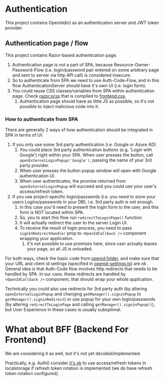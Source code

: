 # Authentication
This project contains OpenIddict as an authentication server and JWT token provider.

## Authentication page / flow
This project contains Razor-based authentication page.
1. Authentication page is not a part of SPA, because Resource-Owner-Password-Flow (i.e. login/password pair entered on some arbitrary page and sent to server via http API call) is considered insecure.
2. So to authenticate from SPA we need to use Auth-Code-Flow, and in this flow AuthenticationServer should have it's own UI (i.e. login form).
4. You could reuse CSS classes/variables from SPA within authentication page. Check [razor.scss](frontend/src/razor.scss) that is compiled to [frontend.css](webapi/src/MccSoft.TemplateApp.App/wwwroot/css/frontend.css).
    1. Authentication page should have as little JS as possible, so it's not possible to inject malicious code into it.

### How to authenticate from SPA
There are generally 2 ways of how authentication should be integrated in SPA in terms of UI:
1. If you only use some 3rd party authentication (i.e. Google or Azure AD)
   1. You could place 3rd party authentication buttons (e.g. 'Login with Google') right within your SPA. When user presses the button, call `openExternalLoginPopup('Google')`, passing the name of your 3rd party provider.
   2. When user presses the button popup window will open with Google authentication UI.
   3. When user authenticates, the promise returned from `openExternalLoginPopup` will succeed and you could use your user's access/refresh token.
2. If you use project-specific login/passwords (i.e. you need to store your users Logins/passwords in your DB), i.e. 3rd party auth is not enough.
   1. In this case you'd need to present the login form to the user, and this form is NOT located within SPA.
   2. So, you to start this flow run `redirectToLoginPage()` function.
   3. It will actually redirect the user to the server Login UI.
   4. To receive the result of login process, you need to pass `signInRedirectHandler` prop to `<OpenIdCallback />` component wrapping your application.
      1. it's not possible to use promises here, since user actually leaves your page, so all JS is unloaded.

For both ways, check the basic code from [openid folder](frontend/src/pages/unauthorized/openid), and make sure that your URL and client id settings (specified in [openid-settings.ts](frontend/src/pages/unauthorized/openid/openid-settings.ts)) are ok .
General idea is that Auth-Code flow involves http redirects that needs to be handled by SPA. In our case, these redirects are handled by `<OpenIdCallback />` component, that should wrap your whole application.

Technically you could also use redirects for 3rd party auth (by altering `openExternalLoginPopup` and changing `getManager().signinPopup` to `getManager().signinRedirect`) or use popup for your own login/passwords (by altering `redirectToLoginPage` and calling `getManager().signinPopup()`), but User Experience in these cases is usually suboptimal.

# What about BFF (Backend For Frontend)
We are considering it as well, but it's not yet decided/implemented.

Practically, e.g. Auth0 consider [it's ok](https://community.auth0.com/t/can-i-save-refresh-token-into-localstorage-if-refresh-token-rotation-is-enabled/46761/3) to use access/refresh tokens in localstorage if refresh token rotation is implemented (we do have refresh token rotation configured).
